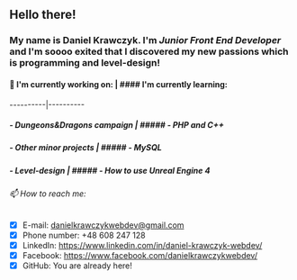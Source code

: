 ## Hello there!

### My name is Daniel Krawczyk. I'm *Junior Front End Developer* and I'm soooo exited that I discovered my new passions which is programming and level-design!

#### 🔭 I'm currently working on: | #### I'm currently learning:
----------|----------
##### - Dungeons&Dragons campaign | ##### - PHP and C++
##### - Other minor projects | ##### - MySQL
##### - Level-design | ##### - How to use Unreal Engine 4


###### 📫 How to reach me: 
- [x] E-mail: danielkrawczykwebdev@gmail.com
- [x] Phone number: +48 608 247 128
- [x] LinkedIn: https://www.linkedin.com/in/daniel-krawczyk-webdev/
- [x] Facebook: https://www.facebook.com/danielkrawczykwebdev/
- [x] GitHub: You are already here!

<!--
**DanielKrawczyk/DanielKrawczyk** is a ✨ _special_ ✨ repository because its `README.md` (this file) appears on your GitHub profile.

Here are some ideas to get you started:

- 🔭 I’m currently working on ...
- 🌱 I’m currently learning ...
- 👯 I’m looking to collaborate on ...
- 🤔 I’m looking for help with ...
- 💬 Ask me about ...
- 📫 How to reach me: ...
- 😄 Pronouns: ...
- ⚡ Fun fact: ...
-->
